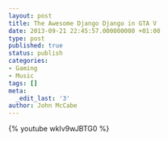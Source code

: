 ```yaml
---
layout: post
title: The Awesome Django Django in GTA V
date: 2013-09-21 22:45:57.000000000 +01:00
type: post
published: true
status: publish
categories:
- Gaming
- Music
tags: []
meta:
  _edit_last: '3'
author: John McCabe
---
```

{% youtube wkIv9wJBTG0 %}

